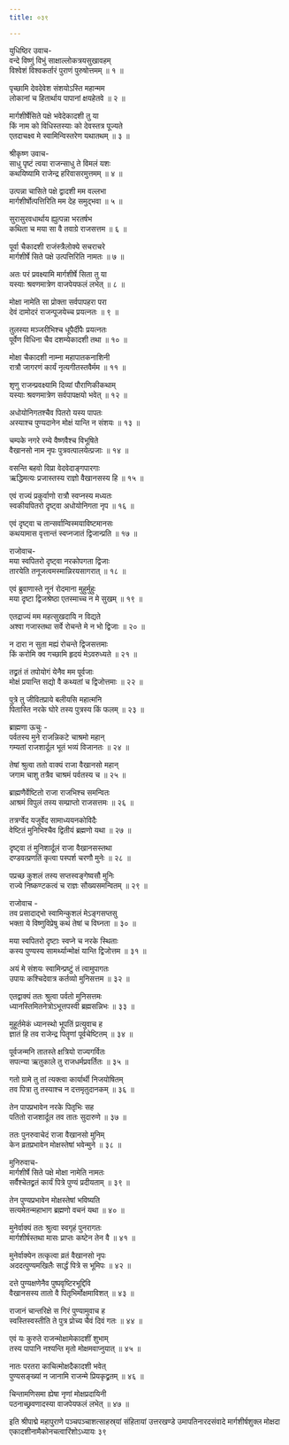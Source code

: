 ```yaml
---
title: ०३९

---
```

युधिष्ठिर उवाच-  
वन्दे विष्णुं विभुं साक्षाल्लोकत्रयसुखावहम्  
विश्वेशं विश्वकर्तारं पुराणं पुरुषोत्तमम् ॥ १ ॥


पृच्छामि देवदेवेश संशयोऽस्ति महान्मम  
लोकानां च हितार्थाय पापानां क्षयहेतवे ॥ २ ॥


मार्गशीर्षेसिते पक्षे भवेदेकादशी तु या  
किं नाम को विधिस्तस्याः को देवस्तत्र पूज्यते  
एतदाचक्ष्व मे स्वामिन्विस्तरेण यथातथम् ॥ ३ ॥


श्रीकृष्ण उवाच-  
साधु पृष्टं त्वया राजन्साधु ते विमलं यशः  
कथयिष्यामि राजेन्द्र हरिवासरमुत्तमम् ॥ ४ ॥


उत्पन्ना चासिते पक्षे द्वादशी मम वल्लभा  
मार्गशीर्षोत्पत्तिरिति मम देह समुद्भवा ॥ ५ ॥


सुरासुरवधार्थाय ह्युत्पन्ना भरतर्षभ  
कथिता च मया सा वै तवाग्रे राजसत्तम ॥ ६ ॥


पूर्वा चैकादशी राजंस्त्रैलोक्ये सचराचरे  
मार्गशीर्षे सिते पक्षे उत्पत्तिरिति नामतः ॥ ७ ॥


अतः परं प्रवक्ष्यामि मार्गशीर्षे सिता तु या  
यस्याः श्रवणमात्रेण वाजपेयफलं लभेत् ॥ ८ ॥


मोक्षा नामेति सा प्रोक्ता सर्वपापहरा परा  
देवं दामोदरं राजन्पूजयेच्च प्रयत्नतः ॥ ९ ॥


तुलस्या मञ्जरीभिश्च धूपैर्दीपैः प्रयत्नतः  
पूर्वेण विधिना चैव दशम्येकादशी तथा ॥ १० ॥


मोक्षा चैकादशी नाम्ना महापातकनाशिनी  
रात्रौ जागरणं कार्यं नृत्यगीतस्तवैर्मम ॥ ११ ॥


शृणु राजन्प्रवक्ष्यामि दिव्यां पौराणिकीकथाम्  
यस्याः श्रवणमात्रेण सर्वपापक्षयो भवेत् ॥ १२ ॥


अधोयोनिगतश्चैव पितरो यस्य पापतः  
अस्याश्च पुण्यदानेन मोक्षं यान्ति न संशयः ॥ १३ ॥


चम्पके नगरे रम्ये वैष्णवैश्च विभूषिते  
वैखानसो नाम नृपः पुत्रवत्पालयेत्प्रजाः ॥ १४ ॥


वसन्ति बहवो विप्रा वेदवेदाङ्गपारगाः  
ऋद्धिमत्यः प्रजास्तस्य राज्ञो वैखानसस्य हि ॥ १५ ॥


एवं राज्यं प्रकुर्वाणो रात्रौ स्वप्नस्य मध्यतः  
स्वकीयपितरो दृष्ट्वा अधोयोनिगता नृप ॥ १६ ॥


एवं दृष्ट्वा च तान्सर्वान्विस्मयाविष्टमानसः  
कथयामास वृत्तान्तं स्वप्नजातं द्विजान्प्रति ॥ १७ ॥


राजोवाच-  
मया स्वपितरो दृष्ट्वा नरकोपगता द्विजाः  
तारयेति तनूजत्वमस्मान्निरयसागरात् ॥ १८ ॥


एवं ब्रुवाणास्ते नूनं रोदमाना मुहुर्मुहुः  
मया दृष्टा द्विजश्रेष्ठा एतस्माच्च न मे सुखम् ॥ १९ ॥


एतद्राज्यं मम महत्सुखदायि न विद्यते  
अश्वा गजास्तथा सर्वे रोचन्ते मे न भो द्विजाः ॥ २० ॥


न दारा न सुता मह्यं रोचन्ते द्विजसत्तमाः  
किं करोमि क्व गच्छामि हृदयं मेऽवरुध्यते ॥ २१ ॥


तद्व्रतं तं तपोयोगं येनैव मम पूर्वजाः  
मोक्षं प्रयान्ति सद्यो वै कथ्यतां च द्विजोत्तमाः ॥ २२ ॥


पुत्रे तु जीवितप्राये बलीयसि महात्मनि  
पितास्ति नरके घोरे तस्य पुत्रस्य किं फलम् ॥ २३ ॥


ब्राह्मणा ऊचुः -  
पर्वतस्य मुने राजन्निकटे चाश्रमो महान्  
गम्यतां राजशार्दूल भूतं भव्यं विजानतः ॥ २४ ॥


तेषां श्रुत्वा ततो वाक्यं राजा वैखानसो महान्  
जगाम चाशु तत्रैव चाश्रमं पर्वतस्य च ॥ २५ ॥


ब्राह्मणैर्वेष्टितो राजा राजभिश्च समन्वितः  
आश्रमं विपुलं तस्य सम्प्राप्तो राजसत्तमः ॥ २६ ॥


तत्रर्ग्वेद यजुर्वेद सामाध्ययनकोविदैः  
वेष्टितं मुनिभिश्चैव द्वितीयं ब्रह्मणो यथा ॥ २७ ॥


दृष्ट्वा तं मुनिशार्दूलं राजा वैखानसस्तथा  
दण्डवत्प्रणतिं कृत्वा पस्पर्श चरणौ मुनेः ॥ २८ ॥


पप्रच्छ कुशलं तस्य सप्तस्वङ्गेष्वसौ मुनिः  
राज्ये निष्कण्टकत्वं च राज्ञः सौख्यसमन्वितम् ॥ २९ ॥


राजोवाच -  
तव प्रसादाद्भो स्वामिन्कुशलं मेऽङ्गसप्तसु  
भक्ता ये विष्णुविप्रेषु कथं तेषां च विघ्नता ॥ ३० ॥


मया स्वपितरो दृष्टाः स्वप्ने च नरके स्थिताः  
कस्य पुण्यस्य सामर्थ्यान्मोक्षं यान्ति द्विजोत्तम ॥ ३१ ॥


अयं मे संशयः स्वामिन्प्रष्टुं तं त्वामुपागतः  
उपायः कश्चिदेवात्र कर्तव्यो मुनिसत्तम ॥ ३२ ॥


एतद्वाक्यं ततः श्रुत्वा पर्वतो मुनिसत्तमः  
ध्यानस्तिमितनेत्रोऽभूत्तपस्वी ब्रह्मसन्निभः ॥ ३३ ॥


मुहूर्तमेकं ध्यानस्थो भूपतिं प्रत्युवाच ह  
ज्ञातं हि तव राजेन्द्र पितॄणां पूर्वचेष्टितम् ॥ ३४ ॥


पूर्वजन्मनि तातस्ते क्षत्रियो राज्यगर्वितः  
सपत्न्या ऋतुकाले तु राजधर्मप्रवर्तितः ॥ ३५ ॥


गतो ग्रामे तु तां त्यक्त्वा कार्यार्थी निजयोषितम्  
तव पित्रा तु तस्याश्च न दत्तमृतुदानकम् ॥ ३६ ॥


तेन पापप्रभावेन नरके पितृभिः सह  
पतितो राजशार्दूल तव तातः सुदारुणे ॥ ३७ ॥


ततः पुनरुवाचेदं राजा वैखानसो मुनिम्  
केन व्रतप्रभावेन मोक्षस्तेषां भवेन्मुने ॥ ३८ ॥


मुनिरुवाच-  
मार्गशीर्षे सिते पक्षे मोक्षा नामेति नामतः  
सर्वैश्चेतद्व्रतं कार्यं पित्रे पुण्यं प्रदीयताम् ॥ ३९ ॥


तेन पुण्यप्रभावेन मोक्षस्तेषां भविष्यति  
सत्यमेतन्महाभाग ब्रह्मणो वचनं यथा ॥ ४० ॥


मुनेर्वाक्यं ततः श्रुत्वा स्वगृहं पुनरागतः  
मार्गशीर्षस्तथा मासः प्राप्तः कष्टेन तेन वै ॥ ४१ ॥


मुनेर्वाक्येन तत्कृत्वा व्रतं वैखानसो नृपः  
अददत्पुण्यमखिलैः सार्द्धं पित्रे स भूमिपः ॥ ४२ ॥


दत्ते पुण्यक्षणेनैव पुष्पवृष्टिरभूद्दिवि  
वैखानसस्य तातो वै पितृभिर्मोक्षमाविशत् ॥ ४३ ॥


राजानं चान्तरिक्षे स गिरं पुण्यामुवाच ह  
स्वस्तिस्वस्तीति ते पुत्र प्रोच्य चैवं दिवं गतः ॥ ४४ ॥


एवं यः कुरुते राजन्मोक्षामेकादशीं शुभाम्  
तस्य पापानि नश्यन्ति मृतो मोक्षमवाप्नुयात् ॥ ४५ ॥


नातः परतरा काचित्मोक्षदैकादशी भवेत्  
पुण्यसङ्ख्यां न जानामि राजन्मे प्रियकृद्व्रतम् ॥ ४६ ॥


चिन्तामणिसमा ह्येषा नृणां मोक्षप्रदायिनी  
पठनाच्छ्रवणादस्या वाजपेयफलं लभेत् ॥ ४७ ॥


इति श्रीपाद्मे महापुराणे पञ्चपञ्चाशत्साहस्र्यां संहितायां उत्तरखण्डे उमापतिनारदसंवादे मार्गशीर्षशुक्ल मोक्षदा  
एकादशीनामैकोनचत्वारिंशोऽध्यायः ३९